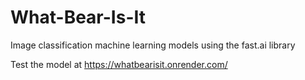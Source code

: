 # What-Bear-Is-It
Image classification machine learning models using the fast.ai library

Test the model at https://whatbearisit.onrender.com/
